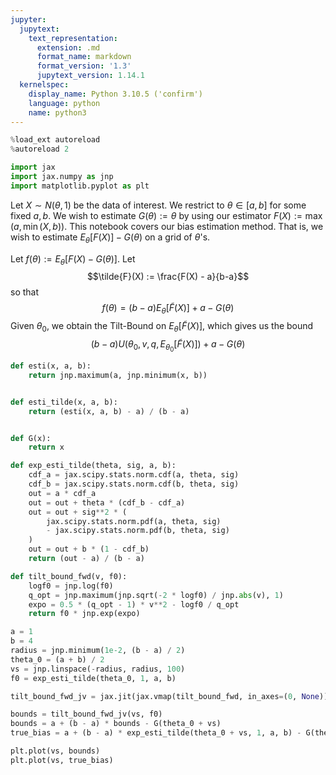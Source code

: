 ```yaml
---
jupyter:
  jupytext:
    text_representation:
      extension: .md
      format_name: markdown
      format_version: '1.3'
      jupytext_version: 1.14.1
  kernelspec:
    display_name: Python 3.10.5 ('confirm')
    language: python
    name: python3
---
```


```python
%load_ext autoreload
%autoreload 2
```

```python
import jax
import jax.numpy as jnp
import matplotlib.pyplot as plt
```

Let $X \sim N(\theta, 1)$ be the data of interest.
We restrict to $\theta \in [a,b]$ for some fixed $a, b$.
We wish to estimate $G(\theta) := \theta$ by using our estimator $F(X) := \max(a, \min(X, b))$.
This notebook covers our bias estimation method.
That is, we wish to estimate $E_\theta[F(X)] - G(\theta)$ on a grid of $\theta$'s.

Let $f(\theta) := E_\theta[F(X) - G(\theta)]$.
Let $$\tilde{F}(X) := \frac{F(X) - a}{b-a}$$ 
so that $$f(\theta) = (b-a) E_\theta[\tilde{F}(X)] + a - G(\theta)$$
Given $\theta_0$, we obtain the Tilt-Bound on $E_\theta[\tilde{F}(X)]$,
which gives us the bound
$$(b-a) U(\theta_0, v, q, E_{\theta_0}[\tilde{F}(X)]) + a - G(\theta)$$

```python
def esti(x, a, b):
    return jnp.maximum(a, jnp.minimum(x, b))


def esti_tilde(x, a, b):
    return (esti(x, a, b) - a) / (b - a)


def G(x):
    return x
```

```python
def exp_esti_tilde(theta, sig, a, b):
    cdf_a = jax.scipy.stats.norm.cdf(a, theta, sig)
    cdf_b = jax.scipy.stats.norm.cdf(b, theta, sig)
    out = a * cdf_a
    out = out + theta * (cdf_b - cdf_a)
    out = out + sig**2 * (
        jax.scipy.stats.norm.pdf(a, theta, sig)
        - jax.scipy.stats.norm.pdf(b, theta, sig)
    )
    out = out + b * (1 - cdf_b)
    return (out - a) / (b - a)
```

```python
def tilt_bound_fwd(v, f0):
    logf0 = jnp.log(f0)
    q_opt = jnp.maximum(jnp.sqrt(-2 * logf0) / jnp.abs(v), 1)
    expo = 0.5 * (q_opt - 1) * v**2 - logf0 / q_opt
    return f0 * jnp.exp(expo)
```

```python
a = 1
b = 4
radius = jnp.minimum(1e-2, (b - a) / 2)
theta_0 = (a + b) / 2
vs = jnp.linspace(-radius, radius, 100)
f0 = exp_esti_tilde(theta_0, 1, a, b)
```

```python
tilt_bound_fwd_jv = jax.jit(jax.vmap(tilt_bound_fwd, in_axes=(0, None)))
```

```python
bounds = tilt_bound_fwd_jv(vs, f0)
bounds = a + (b - a) * bounds - G(theta_0 + vs)
true_bias = a + (b - a) * exp_esti_tilde(theta_0 + vs, 1, a, b) - G(theta_0 + vs)
```

```python
plt.plot(vs, bounds)
plt.plot(vs, true_bias)
```
